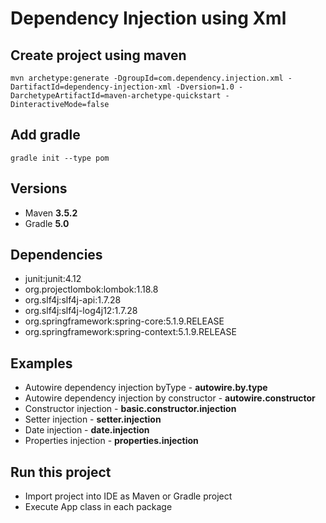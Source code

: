 # Dependency Injection using Xml

## Create project using maven
```
mvn archetype:generate -DgroupId=com.dependency.injection.xml -DartifactId=dependency-injection-xml -Dversion=1.0 -DarchetypeArtifactId=maven-archetype-quickstart -DinteractiveMode=false
```

## Add gradle
```
gradle init --type pom
```

## Versions
* Maven **3.5.2**
* Gradle **5.0**

## Dependencies
* junit:junit:4.12
* org.projectlombok:lombok:1.18.8
* org.slf4j:slf4j-api:1.7.28
* org.slf4j:slf4j-log4j12:1.7.28
* org.springframework:spring-core:5.1.9.RELEASE
* org.springframework:spring-context:5.1.9.RELEASE

## Examples
* Autowire dependency injection byType - **autowire.by.type**
* Autowire dependency injection by constructor - **autowire.constructor**
* Constructor injection - **basic.constructor.injection**
* Setter injection - **setter.injection**
* Date injection - **date.injection**
* Properties injection - **properties.injection**

## Run this project
* Import project into IDE as Maven or Gradle project
* Execute App class in each package